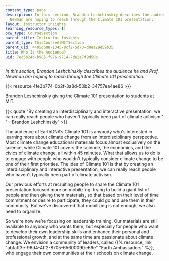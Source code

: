 ```yaml
---
content_type: page
description: In this section, Brandon Leshchinskiy describes the audience he and Prof.
  Newman are hoping to reach through the Climate 101 presentation.
layout: instructor_insights
learning_resource_types: []
ocw_type: CourseSection
parent_title: Instructor Insights
parent_type: ThisCourseAtMITSection
parent_uid: 4495d688-1345-8cf2-5d73-d0ea29e59b35
title: Who Is the Audience?
uid: 7ec5b24d-b985-f976-9714-7de2a7f9d50b
---
```


_In this section, Brandon Leshchinskiy describes the audience he and Prof. Newman are hoping to reach through the Climate 101 presentation._

{{< resource 4fe3b774-0b2f-3a8d-50b2-34757ea4ae86 >}}

Brandon Leshchinskiy giving the Climate 101 presentation to students at MIT.

{{< quote "By creating an interdisciplinary and interactive presentation, we can really reach people who haven't typically been part of climate activism." "—Brandon Leshchinskiy" >}}

The audience of EarthDNA’s Climate 101 is anybody who's interested in learning more about climate change from an interdisciplinary perspective. Most climate change educational materials focus almost exclusively on the science, while Climate 101 covers the science, the economics, and the civics of climate change, all within 45 minutes. What that allows us to do is to engage with people who wouldn't typically consider climate change to be one of their first priorities. The idea of Climate 101 is that by creating an interdisciplinary and interactive presentation, we can really reach people who haven't typically been part of climate activism.

Our previous efforts at recruiting people to share the Climate 101 presentation focused more on mobilizing: trying to build a giant list of people and then giving them materials, so that based on their level of time commitment or desire to participate, they could go and use them in their community. But we've discovered that mobilizing is not enough; we also need to organize.

So we're now we’re focusing on leadership training. Our materials are still available to anybody who wants them, but especially for people who want to develop their own leadership skills and enhance their personal and professional growth, and at the same time are passionate about climate change. We envision a community of leaders, called {{% resource_link "abfaff3e-96d4-4ff2-8705-65600090e66e" "Earth Ambassadors" %}}, who engage their own communities at their schools on climate change.